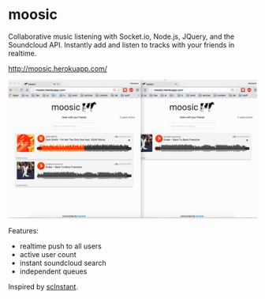 # moosic

Collaborative music listening with Socket.io, Node.js, JQuery, and the Soundcloud API. Instantly add and listen to tracks with your friends in realtime.

http://moosic.herokuapp.com/

![](demo.gif)

Features:
* realtime push to all users
* active user count
* instant soundcloud search
* independent queues

Inspired by [scInstant](https://github.com/karan/scInstant).
